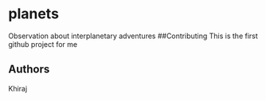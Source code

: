# planets
Observation about interplanetary adventures
##Contributing
This is the first github project for me

## Authors
Khiraj

